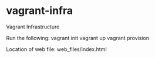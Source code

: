 # vagrant-infra
Vagrant Infrastructure

Run the following:
vagrant init
vagrant up
vagrant provision

Location of web file: web_files/index.html

